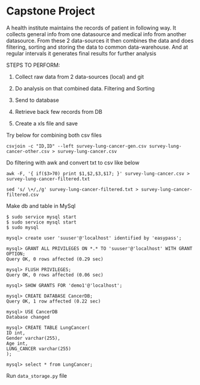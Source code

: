 # Capstone Project

A health institute maintains the records of patient in following way. It collects general info from one datasource and medical info from another datasource. From these 2 data-sources it then combines the data and does filtering, sorting and storing  the data to common data-warehouse. And at regular intervals it generates final results for further analysis

STEPS TO PERFORM: 

1. Collect raw data from 2 data-sources (local) and git

2. Do analysis on that combined data. Filtering and Sorting

3. Send to database

4. Retrieve back few records from DB

5. Create a xls file and save


Try below for combining both csv files

`csvjoin -c "ID,ID" --left survey-lung-cancer-gen.csv survey-lung-cancer-other.csv > survey-lung-cancer.csv`


Do filtering with awk and convert txt to csv like below

`awk -F, '{ if($3>70) print $1,$2,$3,$17; }' survey-lung-cancer.csv > survey-lung-cancer-filtered.txt`

`sed 's/ \+/,/g' survey-lung-cancer-filtered.txt > survey-lung-cancer-filtered.csv`


Make db and table in MySql

```
$ sudo service mysql start
$ sudo service mysql start
$ sudo mysql

mysql> create user 'suuser'@'localhost' identified by 'easypass';

mysql> GRANT ALL PRIVILEGES ON *.* TO 'suuser'@'localhost' WITH GRANT OPTION;
Query OK, 0 rows affected (0.29 sec)

mysql> FLUSH PRIVILEGES;
Query OK, 0 rows affected (0.06 sec)

mysql> SHOW GRANTS FOR 'demo1'@'localhost';

mysql> CREATE DATABASE CancerDB;
Query OK, 1 row affected (0.22 sec)

mysql> USE CancerDB
Database changed

mysql> CREATE TABLE LungCancer(
ID int,
Gender varchar(255),
Age int,
LUNG_CANCER varchar(255)
);

mysql> select * from LungCancer;
```


Run `data_storage.py` file
